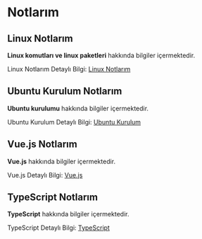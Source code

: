 # Notlarım
## Linux Notlarım
**Linux komutları ve linux paketleri** hakkında bilgiler içermektedir.
 
Linux Notlarım Detaylı Bilgi: [Linux Notlarım](https://github.com/kaankaltakkiran/Linux_notlarim/tree/main/linux_notlar%C4%B1m)

## Ubuntu Kurulum Notlarım
**Ubuntu kurulumu** hakkında bilgiler içermektedir.
 
Ubuntu Kurulum Detaylı Bilgi: [Ubuntu Kurulum](https://github.com/kaankaltakkiran/Linux_notlarim/tree/main/ubuntu_kurulum)

## Vue.js Notlarım
**Vue.js** hakkında bilgiler içermektedir.
 
Vue.js Detaylı Bilgi: [Vue.js](https://github.com/kaankaltakkiran/Linux_notlarim/tree/main/vue.js_notlar%C4%B1m)

## TypeScript  Notlarım
**TypeScript** hakkında bilgiler içermektedir.
 
TypeScript  Detaylı Bilgi: [TypeScript]()

